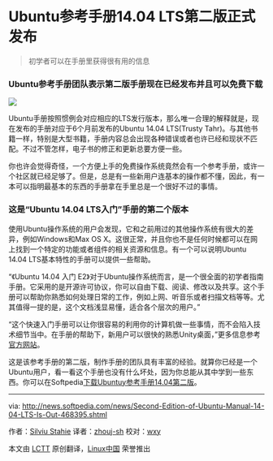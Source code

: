 Ubuntu参考手册14.04 LTS第二版正式发布
==============================================

> 初学者可以在手册里获得很有用的信息

### Ubuntu参考手册团队表示第二版手册现在已经发布并且可以免费下载 ###

![](http://i1-linux.softpedia-static.com/screenshots/Ubuntu-Manual_1.jpg)

Ubuntu手册按照惯例会对应相应的LTS发行版本，那么唯一合理的解释就是，现在发布的手册对应于6个月前发布的Ubuntu 14.04 LTS(Trusty Tahr)。与其他书籍一样，特别是大型书籍，手册内容总会出现各种错误或者也许已经和现状不匹配。不过不管怎样，电子书的修正和更新总要方便一些。

你也许会觉得奇怪，一个方便上手的免费操作系统竟然会有一个参考手册，或许一个社区就已经足够了。但是，总是有一些新用户连基本的操作都不懂，因此，有一本可以指明最基本的东西的手册拿在手里总是一个很好不过的事情。

### 这是“Ubuntu 14.04 LTS入门”手册的第二个版本 ###

使用Ubuntu操作系统的用户会发现，它和之前用过的其他操作系统有很大的差异，例如Windows和Max OS X。这很正常，并且你也不是任何时候都可以在网上找到一个特定的功能或者组件的相关资源和信息。有一个可以说明Ubuntu 14.04 LTS基本特性的手册可以提供一些帮助。

“《Ubuntu 14.04 入门 E2》对于Ubuntu操作系统而言，是一个很全面的初学者指南手册。它采用的是开源许可协议，你可以自由下载、阅读、修改以及共享。这个手册可以帮助你熟悉如何处理日常的工作，例如上网、听音乐或者扫描文档等等。尤其值得一提的是，这个文档浅显易懂，适合各个层次的用户。”

“这个快速入门手册可以让你很容易的利用你的计算机做一些事情，而不会陷入技术细节当中。在手册的帮助下，新用户可以很快的熟悉Unity桌面，”更多信息参考[官方网站][1]。

这是该参考手册的第二版，制作手册的团队具有丰富的经验。就算你已经是一个Ubuntu用户，看一看这个手册也没有什么坏处，因为你总能从其中学到一些东西。你可以在Softpedia[下载Ubuntuy参考手册14.04第二版][2]。

----

via: http://news.softpedia.com/news/Second-Edition-of-Ubuntu-Manual-14-04-LTS-Is-Out-468395.shtml

作者：[Silviu Stahie][a]
译者：[zhouj-sh](https://github.com/zhouj-sh)
校对：[wxy](https://github.com/wxy)

本文由 [LCTT](https://github.com/LCTT/TranslateProject) 原创翻译，[Linux中国](http://linux.cn/) 荣誉推出

[a]:http://news.softpedia.com/editors/browse/silviu-stahie
[1]:http://ubuntu-manual.org/
[2]:http://linux.softpedia.com/get/Documentation/Ubuntu-Manual-53530.shtml
